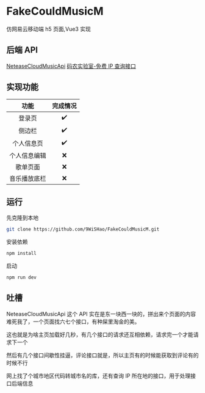 # FakeCouldMusicM

仿网易云移动端 h5 页面,Vue3 实现

## 后端 API

[NeteaseCloudMusicApi](https://github.com/Binaryify/NeteaseCloudMusicApi)
[码农实验室-免费 IP 查询接口](https://www.fkcoder.com/)

## 实现功能

|     功能     | 完成情况 |
| :----------: | :------: |
|    登录页    |    ✔️    |
|    侧边栏    |    ✔️    |
|  个人信息页  |    ✔️    |
| 个人信息编辑 |    ❌    |
|   歌单页面   |    ❌    |
| 音乐播放底栏 |    ❌    |

## 运行

先克隆到本地

```bash
git clone https://github.com/9WiSHao/FakeCouldMusicM.git
```

安装依赖

```bash
npm install
```

启动

```bash
npm run dev
```

## 吐槽

NeteaseCloudMusicApi 这个 API 实在是东一块西一块的，拼出来个页面的内容难死我了，一个页面找六七个接口，有种屎里淘金的美。

这也就是为啥主页加载好几秒，有几个接口的请求还互相依赖，请求完一个才能请求下一个

然后有几个接口间歇性挂逼，评论接口就是，所以主页有的时候能获取到评论有的时候不行

网上找了个城市地区代码转城市名的库，还有查询 IP 所在地的接口，用于处理接口后端信息
